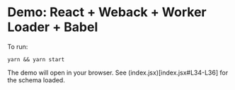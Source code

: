 # Demo: React + Weback + Worker Loader + Babel

To run:
```
yarn && yarn start
```

The demo will open in your browser. See (index.jsx)[index.jsx#L34-L36] for the schema loaded.

